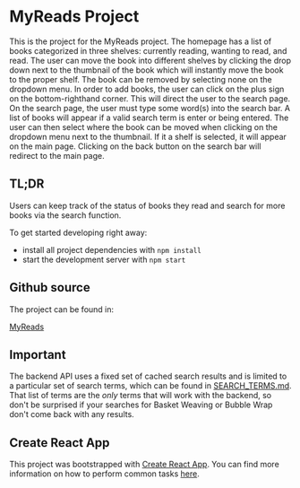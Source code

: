 # MyReads Project

This is the project for the MyReads project. The homepage has a list of books categorized in three shelves: currently reading, wanting to read, and read. The user can move the book into different shelves by clicking the drop down next to the thumbnail of the book which will instantly move the book to the proper shelf. The book can be removed by selecting none on the dropdown menu. In order to add books, the user can click on the plus sign on the bottom-righthand corner. This will direct the user to the search page. On the search page, the user must type some word(s) into the search bar. A list of books will appear if a valid search term is enter or being entered. The user can then select where the book can be moved when clicking on the dropdown menu next to the thumbnail. If it a shelf is selected, it will appear on the main page. Clicking on the back button on the search bar will redirect to the main page.

## TL;DR

Users can keep track of the status of books they read and search for more books via the search function.

To get started developing right away:

* install all project dependencies with `npm install`
* start the development server with `npm start`

## Github source

The project can be found in:

[MyReads](https://github.com/pietore/udacity-myreads)

## Important
The backend API uses a fixed set of cached search results and is limited to a particular set of search terms, which can be found in [SEARCH_TERMS.md](SEARCH_TERMS.md). That list of terms are the _only_ terms that will work with the backend, so don't be surprised if your searches for Basket Weaving or Bubble Wrap don't come back with any results.

## Create React App

This project was bootstrapped with [Create React App](https://github.com/facebookincubator/create-react-app). You can find more information on how to perform common tasks [here](https://github.com/facebookincubator/create-react-app/blob/master/packages/react-scripts/template/README.md).
